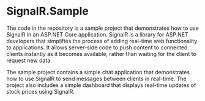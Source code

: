 # SignalR.Sample

The code in the repository is a sample project that demonstrates how to use SignalR in an ASP.NET Core application. SignalR is a library for ASP.NET developers that simplifies the process of adding real-time web functionality to applications. It allows server-side code to push content to connected clients instantly as it becomes available, rather than waiting for the client to request new data.

The sample project contains a simple chat application that demonstrates how to use SignalR to send messages between clients in real-time. The project also includes a simple dashboard that displays real-time updates of stock prices using SignalR.
